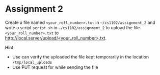 # Assignment 2

Create a file named `<your_roll_number>.txt` in `~/cs1102/assignment_2` and write a script `script.sh` in `~/cs1102/assignment_2` to upload the file `<your_roll_number>.txt` to [http://local.server/upload/<your_roll_number>.txt](http://local.server/upload/<your_roll_number>.txt).

Hint: 
- Use can verify the uploaded the file kept temporarily in the location `/tmp/local_uploads`
- Use PUT request for while sending the file
